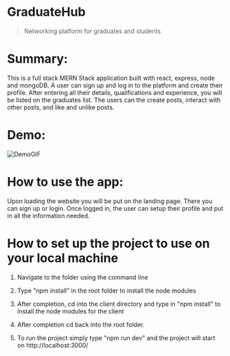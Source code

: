 # GraduateHub

>Networking platform for graduates and students

# Summary:

This is a full stack MERN Stack application built with react, express, node and mongoDB. A user can sign up and log in to the platform
and create their profile. After entering all their details, qualifications and experience, you will be listed on the graduates list.
The users can the create posts, interact with other posts, and like and unlike posts.


# Demo:
![DemoGIF](https://i.imgur.com/VwQIi1N.gif)

# How to use the app:

Upon loading the website you will be put on the landing page. There you can sign up or login.
Once logged in, the user can setup their profile and put in all the information needed.


# How to set up the project to use on your local machine

1. Navigate to the folder using the command line

2. Type "npm install" in the root folder to install the node modules

3. After completion, cd into the client directory and type in "npm install" to install the node modules for the client

4. After completion cd back into the root folder.

5. To run the project simply type "npm run dev" and the project will start on http://localhost:3000/
